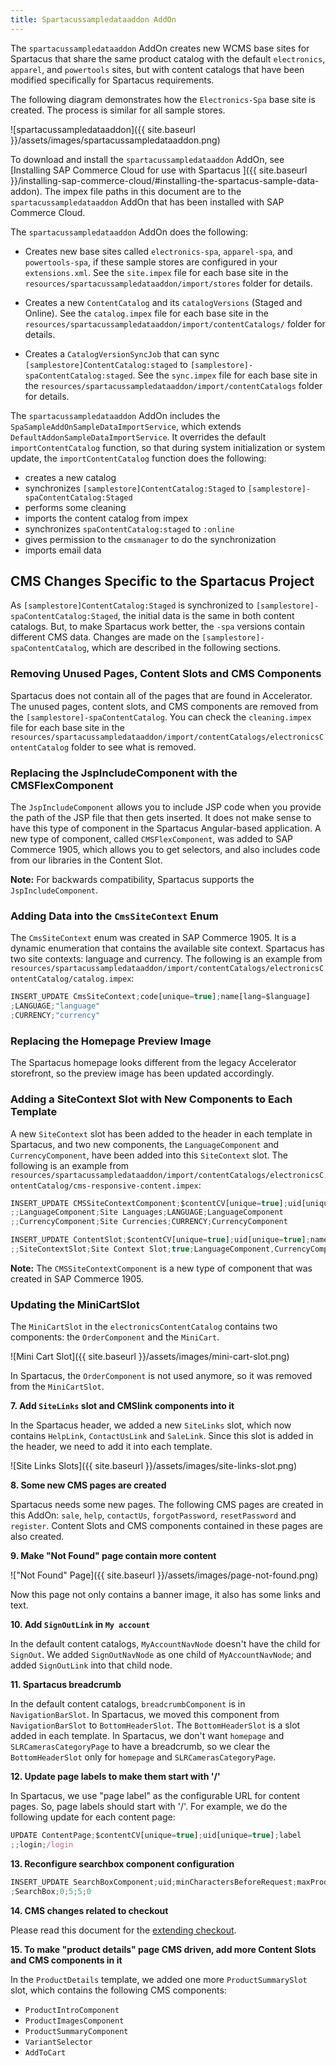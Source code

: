 ```yaml
---
title: Spartacussampledataaddon AddOn
---
```


The `spartacussampledataaddon` AddOn creates new WCMS base sites for Spartacus that share the same product catalog with the default `electronics`, `apparel`, and `powertools` sites, but with content catalogs that have been modified specifically for Spartacus requirements.

The following diagram demonstrates how the `Electronics-Spa` base site is created. The process is similar for all sample stores.

![spartacussampledataaddon]({{ site.baseurl }}/assets/images/spartacussampledataaddon.png)

To download and install the `spartacussampledataaddon` AddOn, see [Installing SAP Commerce Cloud for use with Spartacus
]({{ site.baseurl }}/installing-sap-commerce-cloud/#installing-the-spartacus-sample-data-addon). The impex file paths in this document are to the `spartacussampledataaddon` AddOn that has been installed with SAP Commerce Cloud.

The `spartacussampledataaddon` AddOn does the following:

- Creates new base sites called `electronics-spa`, `apparel-spa`, and `powertools-spa`, if these sample stores are configured in your `extensions.xml`. See the `site.impex` file for each base site in the `resources/spartacussampledataaddon/import/stores` folder for details.

- Creates a new `ContentCatalog` and its `catalogVersions` (Staged and Online). See the `catalog.impex` file for each base site in the `resources/spartacussampledataaddon/import/contentCatalogs/` folder for details.

- Creates a `CatalogVersionSyncJob` that can sync `[samplestore]ContentCatalog:staged` to `[samplestore]-spaContentCatalog:staged`. See the `sync.impex` file for each base site in the `resources/spartacussampledataaddon/import/contentCatalogs` folder for details.

The `spartacussampledataaddon` AddOn includes the `SpaSampleAddOnSampleDataImportService`, which extends `DefaultAddonSampleDataImportService`. It overrides the default `importContentCatalog` function, so that during system initialization or system update, the `importContentCatalog` function does the following:

- creates a new catalog
- synchronizes `[samplestore]ContentCatalog:Staged` to `[samplestore]-spaContentCatalog:Staged`
- performs some cleaning
- imports the content catalog from impex
- synchronizes `spaContentCatalog:staged` to `:online`
- gives permission to the `cmsmanager` to do the synchronization
- imports email data

## CMS Changes Specific to the Spartacus Project

As `[samplestore]ContentCatalog:Staged` is synchronized to `[samplestore]-spaContentCatalog:Staged`, the initial data is the same in both content catalogs. But, to make Spartacus work better, the `-spa` versions contain different CMS data. Changes are made on the `[samplestore]-spaContentCatalog`, which are described in the following sections.

### Removing Unused Pages, Content Slots and CMS Components

Spartacus does not contain all of the pages that are found in Accelerator. The unused pages, content slots, and CMS components are removed from the `[samplestore]-spaContentCatalog`. You can check the `cleaning.impex` file for each base site in the `resources/spartacussampledataaddon/import/contentCatalogs/electronicsContentCatalog` folder to see what is removed.

### Replacing the JspIncludeComponent with the CMSFlexComponent

The `JspIncludeComponent` allows you to include JSP code when you provide the path of the JSP file that then gets inserted. It does not make sense to have this type of component in the Spartacus Angular-based application. A new type of component, called `CMSFlexComponent`, was added to SAP Commerce 1905, which allows you to get selectors, and also includes code from our libraries in the Content Slot.

**Note:** For backwards compatibility, Spartacus supports the `JspIncludeComponent`.

### Adding Data into the `CmsSiteContext` Enum

The `CmsSiteContext` enum was created in SAP Commerce 1905. It is a dynamic enumeration that contains the available site context. Spartacus has two site contexts: language and currency. The following is an example from `resources/spartacussampledataaddon/import/contentCatalogs/electronicsContentCatalog/catalog.impex`:

```typescript
INSERT_UPDATE CmsSiteContext;code[unique=true];name[lang=$language]
;LANGUAGE;"language"
;CURRENCY;"currency"
```

### Replacing the Homepage Preview Image

The Spartacus homepage looks different from the legacy Accelerator storefront, so the preview image has been updated accordingly.

### Adding a SiteContext Slot with New Components to Each Template

A new `SiteContext` slot has been added to the header in each template in Spartacus, and two new components, the `LanguageComponent` and `CurrencyComponent`, have been added into this `SiteContext` slot. The following is an example from `resources/spartacussampledataaddon/import/contentCatalogs/electronicsContentCatalog/cms-responsive-content.impex`:

```typescript
INSERT_UPDATE CMSSiteContextComponent;$contentCV[unique=true];uid[unique=true];name;context(code);&componentRef
;;LanguageComponent;Site Languages;LANGUAGE;LanguageComponent
;;CurrencyComponent;Site Currencies;CURRENCY;CurrencyComponent

INSERT_UPDATE ContentSlot;$contentCV[unique=true];uid[unique=true];name;active;cmsComponents(uid,$contentCV)
;;SiteContextSlot;Site Context Slot;true;LanguageComponent,CurrencyComponent
```

**Note:** The `CMSSiteContextComponent` is a new type of component that was created in SAP Commerce 1905.

### Updating the MiniCartSlot

The `MiniCartSlot` in the `electronicsContentCatalog` contains two components: the `OrderComponent` and the `MiniCart`.

![Mini Cart Slot]({{ site.baseurl }}/assets/images/mini-cart-slot.png)

In Spartacus, the `OrderComponent` is not used anymore, so it was removed from the `MiniCartSlot`.

**7. Add `SiteLinks` slot and CMSlink components into it**

In the Spartacus header, we added a new `SiteLinks` slot, which now contains `HelpLink`, `ContactUsLink` and `SaleLink`. Since this slot is added in the header, we need to add it into each template.

  ![Site Links Slots]({{ site.baseurl }}/assets/images/site-links-slot.png)

**8. Some new CMS pages are created**

Spartacus needs some new pages. The following CMS pages are created in this AddOn: `sale`, `help`, `contactUs`, `forgotPassword`, `resetPassword` and `register`. Content Slots and CMS components contained in these pages are also created.

**9. Make "Not Found" page contain more content**

  !["Not Found" Page]({{ site.baseurl }}/assets/images/page-not-found.png)

Now this page not only contains a banner image, it also has some links and text.

**10. Add `SignOutLink` in `My account`**

In the default content catalogs, `MyAccountNavNode` doesn't have the child for `SignOut`. We added `SignOutNavNode` as one child of `MyAccountNavNode`; and added `SignOutLink` into that child node.

**11. Spartacus breadcrumb**

In the default content catalogs, `breadcrumbComponent` is in `NavigationBarSlot`. In Spartacus, we moved this component from `NavigationBarSlot` to `BottomHeaderSlot`. The `BottomHeaderSlot` is a slot added in each template. In Spartacus, we don't want `homepage` and `SLRCamerasCategoryPage` to have a breadcrumb, so we clear the `BottomHeaderSlot` only for `homepage` and `SLRCamerasCategoryPage`.

**12. Update page labels to make them start with '/'**

In Spartacus, we use "page label" as the configurable URL for content pages. So, page labels should start with '/'. For example, we do the following update for each content page:

```typescript
UPDATE ContentPage;$contentCV[unique=true];uid[unique=true];label
;;login;/login
```

**13. Reconfigure searchbox component configuration**

```typescript
INSERT_UPDATE SearchBoxComponent;uid;minCharactersBeforeRequest;maxProducts;maxSuggestions;waitTimeBeforeRequest;$contentCV[unique=true]
;SearchBox;0;5;5;0
```

**14. CMS changes related to checkout**

Please read this document for the [extending checkout](https://sap.github.io/cloud-commerce-spartacus-storefront-docs/extending-checkout/).


**15. To make "product details" page CMS driven, add more Content Slots and CMS components in it**

In the `ProductDetails` template, we added one more `ProductSummarySlot` slot, which contains the following CMS components:

- `ProductIntroComponent`
- `ProductImagesComponent`
- `ProductSummaryComponent`
- `VariantSelector`
- `AddToCart`
